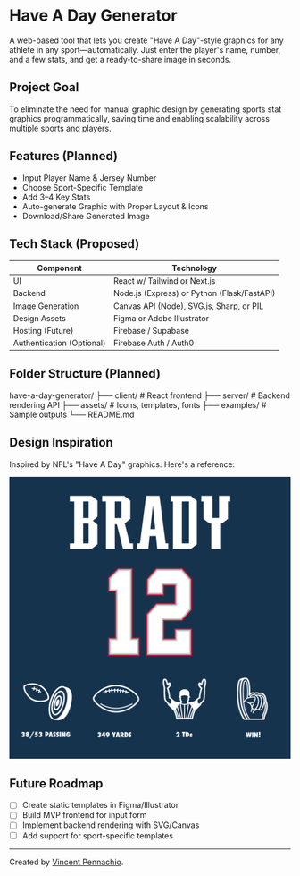 # Have A Day Generator

A web-based tool that lets you create "Have A Day"-style graphics for any athlete in any sport—automatically. Just enter the player's name, number, and a few stats, and get a ready-to-share image in seconds.

## Project Goal

To eliminate the need for manual graphic design by generating sports stat graphics programmatically, saving time and enabling scalability across multiple sports and players.

## Features (Planned)

- Input Player Name & Jersey Number
- Choose Sport-Specific Template
- Add 3–4 Key Stats
- Auto-generate Graphic with Proper Layout & Icons
- Download/Share Generated Image

## Tech Stack (Proposed)

| Component | Technology |
|----------|------------|
| UI | React w/ Tailwind or Next.js |
| Backend | Node.js (Express) or Python (Flask/FastAPI) |
| Image Generation | Canvas API (Node), SVG.js, Sharp, or PIL |
| Design Assets | Figma or Adobe Illustrator |
| Hosting (Future) | Firebase / Supabase |
| Authentication (Optional) | Firebase Auth / Auth0 |

## Folder Structure (Planned)

have-a-day-generator/
├── client/ # React frontend
├── server/ # Backend rendering API
├── assets/ # Icons, templates, fonts
├── examples/ # Sample outputs
└── README.md


## Design Inspiration

Inspired by NFL's "Have A Day" graphics. Here's a reference:

![Have A Day Sample](assets/have-a-day-inspo.png)

## Future Roadmap

- [ ] Create static templates in Figma/Illustrator
- [ ] Build MVP frontend for input form
- [ ] Implement backend rendering with SVG/Canvas
- [ ] Add support for sport-specific templates

---
Created by [Vincent Pennachio](https://github.com/vpennach).
